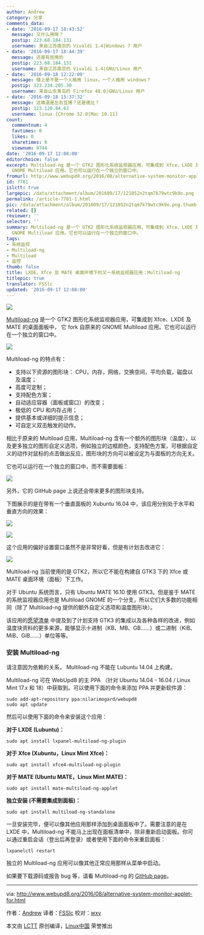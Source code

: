 ```yaml
---
author: Andrew
category: 分享
comments_data:
- date: '2016-09-17 18:43:52'
  message: 又什么用呀？
  postip: 223.68.184.131
  username: 来自江苏南京的 Vivaldi 1.4|Windows 7 用户
- date: '2016-09-17 18:44:39'
  message: 还是有些用的
  postip: 223.68.184.131
  username: 来自江苏南京的 Vivaldi 1.4|GNU/Linux 用户
- date: '2016-09-18 12:22:09'
  message: 楼上是不是一个人格用 linux，一个人格用 windows？
  postip: 123.234.205.30
  username: 来自山东青岛的 Firefox 48.0|GNU/Linux 用户
- date: '2016-09-18 15:37:32'
  message: 这难道是左右互搏？还是德比？
  postip: 123.120.84.63
  username: linux [Chrome 52.0|Mac 10.11]
count:
  commentnum: 4
  favtimes: 0
  likes: 0
  sharetimes: 0
  viewnum: 9744
date: '2016-09-17 12:08:00'
editorchoice: false
excerpt: Multiload-ng 是一个 GTK2 图形化系统监视器应用，可集成到 Xfce、LXDE 及 MATE 的桌面面板中， 它 fork 自原来的
  GNOME Multiload 应用。它也可以运行在一个独立的窗口中。
fromurl: http://www.webupd8.org/2016/08/alternative-system-monitor-applet-for.html
id: 7781
islctt: true
largepic: /data/attachment/album/201609/17/121052n2tqm7k79wtc9k9o.png
permalink: /article-7781-1.html
pic: /data/attachment/album/201609/17/121052n2tqm7k79wtc9k9o.png.thumb.jpg
related: []
reviewer: ''
selector: ''
summary: Multiload-ng 是一个 GTK2 图形化系统监视器应用，可集成到 Xfce、LXDE 及 MATE 的桌面面板中， 它 fork 自原来的
  GNOME Multiload 应用。它也可以运行在一个独立的窗口中。
tags:
- 系统监视
- Multiload-ng
- Multiload
- 监控
thumb: false
title: LXDE、Xfce 及 MATE 桌面环境下的又一系统监视器应用：Multiload-ng
titlepic: true
translator: FSSlc
updated: '2016-09-17 12:08:00'
---
```


![](/data/attachment/album/201609/17/121052n2tqm7k79wtc9k9o.png)


[Multiload-ng](https://github.com/udda/multiload-ng) 是一个 GTK2 图形化系统监视器应用，可集成到 Xfce、LXDE 及 MATE 的桌面面板中， 它 fork 自原来的 GNOME Multiload 应用。它也可以运行在一个独立的窗口中。


![](/data/attachment/album/201609/17/120153eux6d0e5gsu5jdn5.png)


Multiload-ng 的特点有：


* 支持以下资源的图形块： CPU，内存，网络，交换空间，平均负载，磁盘以及温度；
* 高度可定制；
* 支持配色方案；
* 自动适应容器（面板或窗口）的改变；
* 极低的 CPU 和内存占用；
* 提供基本或详细的提示信息；
* 可自定义双击触发的动作。


相比于原来的 Multiload 应用，Multiload-ng 含有一个额外的图形块（温度），以及更多独立的图形自定义选项，例如独立的边框颜色，支持配色方案，可根据自定义的动作对鼠标的点击做出反应，图形块的方向可以被设定为与面板的方向无关。


它也可以运行在一个独立的窗口中，而不需要面板：


![](/data/attachment/album/201609/17/120250zzc555z3cc03rrcz.png)


另外，它的 GitHub page 上说还会带来更多的图形块支持。


下图展示的是在带有一个垂直面板的 Xubuntu 16.04 中，该应用分别处于水平和垂直方向的效果：


![](/data/attachment/album/201609/17/120318o8y2vwy8gzlyvs2u.png)


![](/data/attachment/album/201609/17/120331i4z53ix4i23o2lkx.png)


这个应用的偏好设置窗口虽然不是非常好看，但是有计划去改进它：


![](/data/attachment/album/201609/17/121239rzfkzgskhrcdwscs.png)


Multiload-ng 当前使用的是 GTK2，所以它不能在构建自 GTK3 下的 Xfce 或 MATE 桌面环境（面板）下工作。


对于 Ubuntu 系统而言，只有 Ubuntu MATE 16.10 使用 GTK3。但是鉴于 MATE 的系统监视器应用也是 Multiload GNOME 的一个分支，所以它们大多数的功能相同（除了 Multiload-ng 提供的额外自定义选项和温度图形块）。


该应用的[愿望清单](https://github.com/udda/multiload-ng/wiki/Wishlist) 中提及到了计划支持 GTK3 的集成以及各种各样的改进，例如温度块资料的更多来源，能够显示十进制（KB、MB、GB……）或二进制（KiB、MiB、GiB……）单位等等。


### 安装 Multiload-ng


请注意因为依赖的关系， Multiload-ng 不能在 Lubuntu 14.04 上构建。


Multiload-ng 可在 WebUpd8 的主 PPA （针对 Ubuntu 14.04 - 16.04 / Linux Mint 17.x 和 18）中获取到。可以使用下面的命令来添加 PPA 并更新软件源：



```
sudo add-apt-repository ppa:nilarimogard/webupd8
sudo apt update

```

然后可以使用下面的命令来安装这个应用：


**对于 LXDE (Lubuntu)：**



```
sudo apt install lxpanel-multiload-ng-plugin

```

**对于 Xfce (Xubuntu，Linux Mint Xfce)：**



```
sudo apt install xfce4-multiload-ng-plugin

```

**对于 MATE (Ubuntu MATE，Linux Mint MATE)：**



```
sudo apt install mate-multiload-ng-applet

```

**独立安装 (不需要集成到面板)：**



```
sudo apt install multiload-ng-standalone

```

一旦安装完毕，便可以像其他应用那样添加到桌面面板中了。需要注意的是在 LXDE 中，Multiload-ng 不能马上出现在面板清单中，除非重新启动面板。你可以通过重启会话（登出后再登录）或者使用下面的命令来重启面板：



```
lxpanelctl restart

```

独立的 Multiload-ng 应用可以像其他正常应用那样从菜单中启动。


如果要下载源码或报告 bug 等，请看 Multiload-ng 的 [GitHub page](https://github.com/udda/multiload-ng)。




---


via: <http://www.webupd8.org/2016/08/alternative-system-monitor-applet-for.html>


作者：[Andrew](http://www.webupd8.org/p/about.html) 译者：[FSSlc](https://github.com/FSSlc) 校对：[wxy](https://github.com/wxy)


本文由 [LCTT](https://github.com/LCTT/TranslateProject) 原创编译，[Linux中国](https://linux.cn/) 荣誉推出